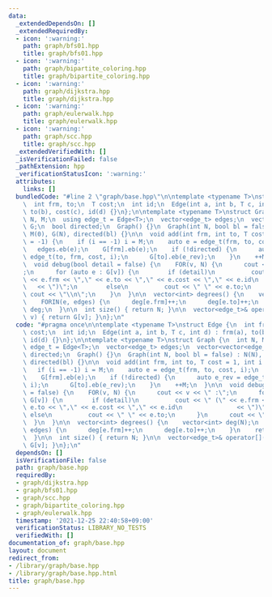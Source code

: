 ```yaml
---
data:
  _extendedDependsOn: []
  _extendedRequiredBy:
  - icon: ':warning:'
    path: graph/bfs01.hpp
    title: graph/bfs01.hpp
  - icon: ':warning:'
    path: graph/bipartite_coloring.hpp
    title: graph/bipartite_coloring.hpp
  - icon: ':warning:'
    path: graph/dijkstra.hpp
    title: graph/dijkstra.hpp
  - icon: ':warning:'
    path: graph/eulerwalk.hpp
    title: graph/eulerwalk.hpp
  - icon: ':warning:'
    path: graph/scc.hpp
    title: graph/scc.hpp
  _extendedVerifiedWith: []
  _isVerificationFailed: false
  _pathExtension: hpp
  _verificationStatusIcon: ':warning:'
  attributes:
    links: []
  bundledCode: "#line 2 \"graph/base.hpp\"\n\ntemplate <typename T>\nstruct Edge {\n\
    \  int frm, to;\n  T cost;\n  int id;\n  Edge(int a, int b, T c, int d) : frm(a),\
    \ to(b), cost(c), id(d) {}\n};\n\ntemplate <typename T>\nstruct Graph {\n  int\
    \ N, M;\n  using edge_t = Edge<T>;\n  vector<edge_t> edges;\n  vector<vector<edge_t>>\
    \ G;\n  bool directed;\n  Graph() {}\n  Graph(int N, bool bl = false) : N(N),\
    \ M(0), G(N), directed(bl) {}\n\n  void add(int frm, int to, T cost = 1, int i\
    \ = -1) {\n    if (i == -1) i = M;\n    auto e = edge_t(frm, to, cost, i);\n \
    \   edges.eb(e);\n    G[frm].eb(e);\n    if (!directed) {\n      auto e_rev =\
    \ edge_t(to, frm, cost, i);\n      G[to].eb(e_rev);\n    }\n    ++M;\n  }\n\n\
    \  void debug(bool detail = false) {\n    FOR(v, N) {\n      cout << v << \" :\"\
    ;\n      for (auto e : G[v]) {\n        if (detail)\n          cout << \" (\"\
    \ << e.frm << \",\" << e.to << \",\" << e.cost << \",\" << e.id\n            \
    \   << \")\";\n        else\n          cout << \" \" << e.to;\n      }\n     \
    \ cout << \"\\n\";\n    }\n  }\n\n  vector<int> degrees() {\n    vector<int> deg(N);\n\
    \    FORIN(e, edges) {\n      deg[e.frm]++;\n      deg[e.to]++;\n    }\n    return\
    \ deg;\n  }\n\n  int size() { return N; }\n\n  vector<edge_t>& operator[](int\
    \ v) { return G[v]; }\n};\n"
  code: "#pragma once\n\ntemplate <typename T>\nstruct Edge {\n  int frm, to;\n  T\
    \ cost;\n  int id;\n  Edge(int a, int b, T c, int d) : frm(a), to(b), cost(c),\
    \ id(d) {}\n};\n\ntemplate <typename T>\nstruct Graph {\n  int N, M;\n  using\
    \ edge_t = Edge<T>;\n  vector<edge_t> edges;\n  vector<vector<edge_t>> G;\n  bool\
    \ directed;\n  Graph() {}\n  Graph(int N, bool bl = false) : N(N), M(0), G(N),\
    \ directed(bl) {}\n\n  void add(int frm, int to, T cost = 1, int i = -1) {\n \
    \   if (i == -1) i = M;\n    auto e = edge_t(frm, to, cost, i);\n    edges.eb(e);\n\
    \    G[frm].eb(e);\n    if (!directed) {\n      auto e_rev = edge_t(to, frm, cost,\
    \ i);\n      G[to].eb(e_rev);\n    }\n    ++M;\n  }\n\n  void debug(bool detail\
    \ = false) {\n    FOR(v, N) {\n      cout << v << \" :\";\n      for (auto e :\
    \ G[v]) {\n        if (detail)\n          cout << \" (\" << e.frm << \",\" <<\
    \ e.to << \",\" << e.cost << \",\" << e.id\n               << \")\";\n       \
    \ else\n          cout << \" \" << e.to;\n      }\n      cout << \"\\n\";\n  \
    \  }\n  }\n\n  vector<int> degrees() {\n    vector<int> deg(N);\n    FORIN(e,\
    \ edges) {\n      deg[e.frm]++;\n      deg[e.to]++;\n    }\n    return deg;\n\
    \  }\n\n  int size() { return N; }\n\n  vector<edge_t>& operator[](int v) { return\
    \ G[v]; }\n};\n"
  dependsOn: []
  isVerificationFile: false
  path: graph/base.hpp
  requiredBy:
  - graph/dijkstra.hpp
  - graph/bfs01.hpp
  - graph/scc.hpp
  - graph/bipartite_coloring.hpp
  - graph/eulerwalk.hpp
  timestamp: '2021-12-25 22:40:58+09:00'
  verificationStatus: LIBRARY_NO_TESTS
  verifiedWith: []
documentation_of: graph/base.hpp
layout: document
redirect_from:
- /library/graph/base.hpp
- /library/graph/base.hpp.html
title: graph/base.hpp
---
```

